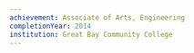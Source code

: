 ```yaml
---
achievement: Associate of Arts, Engineering
completionYear: 2014
institution: Great Bay Community College
---
```

